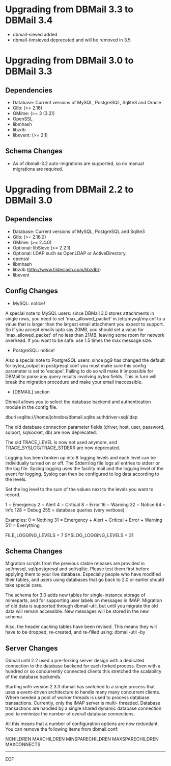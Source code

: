 Upgrading from DBMail 3.3 to DBMail 3.4
=======================================

* dbmail-sieved added
* dbmail-timsieved deprecated and will be removed in 3.5

Upgrading from DBMail 3.0 to DBMail 3.3
=======================================

Dependencies
------------

* Database: Current versions of MySQL, PostgreSQL, Sqlite3 and Oracle
* Glib: (>= 2.16)
* GMime: (>= 3 (3.2))
* OpenSSL
* libmhash
* libzdb
* libevent: (>= 2.1)

Schema Changes
--------------

* As of dbmail-3.2 auto-migrations are supported, so no manual migrations
  are required.


Upgrading from DBMail 2.2 to DBMail 3.0
=======================================

Dependencies
------------

* Database: Current versions of MySQL, PostgreSQL and Sqlite3
* Glib: (>= 2.16.0)
* GMime: (>= 2.4.0)
* Optional: libSieve (>= 2.2.1)
* Optional: LDAP such as OpenLDAP or ActiveDirectory.
* openssl
* libmhash
* libzdb (http://www.tildeslash.com/libzdb/)
* libevent

Config Changes
--------------

* MySQL: notice!

 A special note to MySQL users: since DBMail 3.0 stores attachments in
 single rows, you need to set 'max_allowed_packet' in /etc/mysql/my.cnf
 to a value that is larger than the largest email attachment you expect
 to support. So if you accept emails upto say 20MB, you should set a 
 value for 'max_allowed_packet' of no less than 21MB, leaving some room
 for network overhead. If you want to be safe: use 1.5 times the max
 message size.

* PostgreSQL: notice!

 Also a special note to PostgreSQL users: since pg9 has changed the 
 default for bytea_output in postgresql.conf you must make sure this
 config parameter is set to 'escape'. Failing to do so will make it
 impossible for DBMail to parse any query results involving bytea 
 fields. This in turn will break the migration procedure and make
 your email inaccessible.


* [DBMAIL] section 

 Dbmail allows you to select the database backend and authentication
 module in the config file.

dburi=sqlite:///home/johndoe/dbmail.sqlite
authdriver=sql/ldap

 The old database connection parameter fields (driver, host, user, password,
 sqlport, sqlsocket, db) are now deprecated.
 
 The old TRACE_LEVEL is now not used anymore, and
 TRACE_SYSLOG/TRACE_STDERR are now deprecated.
 
 Logging has been broken up into 8 logging levels and each level can
 be individually turned on or off. The Stderr/log file logs all
 entries to stderr or the log file. Syslog logging uses the facility
 mail and the logging level of the event for logging. Syslog can then
 be configured to log data according to the levels.

 Set the log level to the sum of the values next to the levels you
 want to record.
 
   1 = Emergency 
   2 = Alert
   4 = Critical
   8 = Error
  16 = Warning
  32 = Notice
  64 = Info
 128 = Debug
 255 = database queries (very verbose)

 Examples:   0 = Nothing
            31 = Emergency + Alert + Critical + Error + Warning
           511 = Everything

FILE_LOGGING_LEVELS       = 7
SYSLOG_LOGGING_LEVELS     = 31

Schema Changes
--------------

Migration scripts from the previous stable releases are provided in
sql/mysql, sql/postgresql and sql/sqlite. Please test them first
before applying them to your live database. Especially people who have
modified their tables, and users using databases that go back to 2.0
or earlier should take special care.

The schema for 3.0 adds new tables for single-instance storage of
mimeparts, and for supporting user labels on messages in IMAP.
Migration of old data is supported through dbmail-util, but until 
you migrate the old data will remain accessible. New messages will
be stored in the new schema.

Also, the header caching tables have been revised. This means they
will have to be dropped, re-created, and re-filled using:
dbmail-util -by

Server Changes
--------------

Dbmail until 2.2 used a pre-forking server design with a dedicated
connection to the database backend for each forked process. Even with
a hundred or so concurrently connected clients this stretched the
scalability of the database backends. 

Starting with version 2.3.3 dbmail has switched to a single process
that uses a event-driven architecture to handle many many concurrent
clients. Where needed a pool of worker threads is used to process
database transactions. Currently, only the IMAP server is multi-
threaded. Database transactions are handled by a single shared 
dynamic database connection pool to minimize the number
of overall database connections.  

All this means that a number of configuration options are now
redundant. You can remove the following items from dbmail.conf:

NCHILDREN
MAXCHILDREN
MINSPARECHILDREN
MAXSPARECHILDREN
MAXCONNECTS

---
EOF
